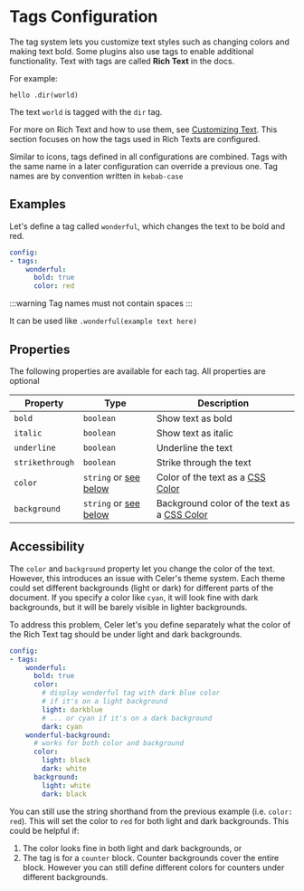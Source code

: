 # Tags Configuration
The tag system lets you customize text styles such as changing colors and
making text bold. Some plugins also use tags to enable additional functionality.
Text with tags are called **Rich Text** in the docs. 

For example:
```
hello .dir(world)
```
The text `world` is tagged with the `dir` tag.

For more on Rich Text and how to use them, see [Customizing Text](../customizing-text.md).
This section focuses on how the tags used in Rich Texts are configured.

Similar to icons, tags defined in all configurations are combined.
Tags with the same name in a later configuration can override a previous one.
Tag names are by convention written in `kebab-case`

## Examples
Let's define a tag called `wonderful`, which changes the text to be bold and red.
```yaml
config:
- tags:
    wonderful:
      bold: true
      color: red
```
:::warning
Tag names must not contain spaces
:::

It can be used like `.wonderful(example text here)`

## Properties
The following properties are available for each tag. All properties are optional

|Property|Type|Description|
|-|-|-|
|`bold`|`boolean`|Show text as bold|
|`italic`|`boolean`|Show text as italic|
|`underline`|`boolean`|Underline the text|
|`strikethrough`|`boolean`|Strike through the text|
|`color`|`string` or [see below](#accessibility)|Color of the text as a [CSS Color](https://www.w3schools.com/cssref/css_colors.php)|
|`background`|`string` or [see below](#accessibility)|Background color of the text as a [CSS Color](https://www.w3schools.com/cssref/css_colors.php)|
      
## Accessibility
The `color` and `background` property let you change the color of the text. However, this introduces an issue with Celer's theme system. Each theme could set different backgrounds (light or dark) for different parts of the document. If you specify a color like `cyan`, it will look fine with dark backgrounds, but it will be barely visible in lighter backgrounds.

To address this problem, Celer let's you define separately what the color of the Rich Text tag should be under light and dark backgrounds.
```yaml
config:
- tags:
    wonderful:
      bold: true
      color:
        # display wonderful tag with dark blue color
        # if it's on a light background
        light: darkblue
        # ... or cyan if it's on a dark background
        dark: cyan
    wonderful-background:
      # works for both color and background
      color:
        light: black
        dark: white
      background:
        light: white
        dark: black
```

You can still use the string shorthand from the previous example (i.e. `color: red`). This will set the color to `red` for both light and dark backgrounds. This could be helpful if:

1. The color looks fine in both light and dark backgrounds, or
2. The tag is for a `counter` block. Counter backgrounds cover the entire block. However you can still define different colors for counters under different backgrounds.